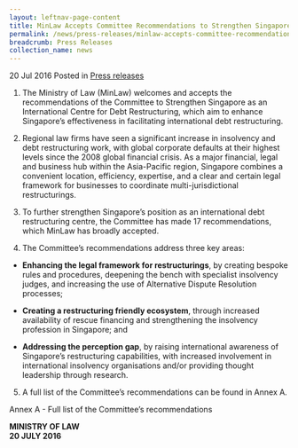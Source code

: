 ```yaml
---
layout: leftnav-page-content
title: MinLaw Accepts Committee Recommendations to Strengthen Singapore’s Debt Restructuring Framework
permalink: /news/press-releases/minlaw-accepts-committee-recommendations-to-strengthen-singapore
breadcrumb: Press Releases
collection_name: news
---
```


20 Jul 2016 Posted in [Press releases](/news/press-releases)



1. The Ministry of Law (MinLaw) welcomes and accepts the recommendations of the Committee to Strengthen Singapore as an International Centre for Debt Restructuring, which aim to enhance Singapore’s effectiveness in facilitating international debt restructuring.


2. Regional law firms have seen a significant increase in insolvency and debt restructuring work, with global corporate defaults at their highest levels since the 2008 global financial crisis. As a major financial, legal and business hub within the Asia-Pacific region, Singapore combines a convenient location, efficiency, expertise, and a clear and certain legal framework for businesses to coordinate multi-jurisdictional restructurings.


3. To further strengthen Singapore’s position as an international debt restructuring centre, the Committee has made 17 recommendations, which MinLaw has broadly accepted.

 

4. The Committee’s recommendations address three key areas:

 

* **Enhancing the legal framework for restructurings**, by creating bespoke rules and procedures, deepening the bench with specialist insolvency judges, and increasing the use of Alternative Dispute Resolution processes;


* **Creating a restructuring friendly ecosystem**, through increased availability of rescue financing and strengthening the insolvency profession in Singapore; and


* **Addressing the perception gap**, by raising international awareness of Singapore’s restructuring capabilities, with increased involvement in international insolvency organisations and/or providing thought leadership through research.

 

5. A full list of the Committee’s recommendations can be found in Annex A.

 
Annex A - Full list of the Committee’s recommendations
 

**MINISTRY OF LAW**  
**20 JULY 2016**
